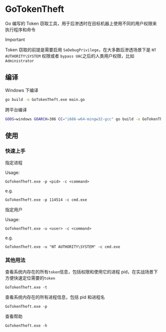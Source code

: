 # GoTokenTheft

Go 编写的 Token 窃取工具，用于后渗透时在目标机器上使用不同的用户权限来执行程序和命令

> [!IMPORTANT]
>
> Token 窃取的前提是需要启用 `SeDebugPrivilege`，在大多数后渗透场景下是 `NT AUTHORITY\SYSTEM` 权限或者 `bypass UAC`之后的人类用户权限，比如`Administrator`



## 编译

Windows 下编译

```cmd
go build -o GoTokenTheft.exe main.go
```

跨平台编译

```bash
GOOS=windows GOARCH=386 CC="i686-w64-mingw32-gcc" go build -o GoTokenTheft.exe main.go
```



## 使用

### 快速上手

指定进程

Usage:
```
GoTokenTheft.exe -p <pid> -c <command>
```

e.g.
```
GoTokenTheft.exe -p 114514 -c cmd.exe
```

指定用户

Usage:

```
GoTokenTheft.exe -u <user> -c <command>
```

e.g.

```
GoTokenTheft.exe -u "NT AUTHORITY\SYSTEM" -c cmd.exe
```



### 其他用法

查看系统内存在的所有`token`信息，包括权限和使用它的进程 pid，在实战场景下方便快速定位需要的`token`

```
GoTokenTheft.exe -t
```

查看系统内存在的所有进程信息，包括 pid 和进程名

```
GoTokenTheft.exe -p
```

查看帮助

```
GoTokenTheft.exe -h
```

